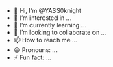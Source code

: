 - 👋 Hi, I’m @YASS0knight
- 👀 I’m interested in ...
- 🌱 I’m currently learning ...
- 💞️ I’m looking to collaborate on ...
- 📫 How to reach me ...
- 😄 Pronouns: ...
- ⚡ Fun fact: ...

<!---
YASS0knight/YASS0knight is a ✨ special ✨ repository because its `README.md` (this file) appears on your GitHub profile.
You can click the Preview link to take a look at your changes.
--->
